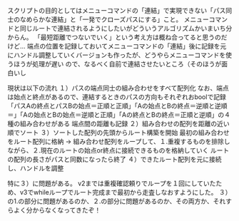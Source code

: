 スクリプトの目的としてはメニューコマンドの「連結」で実現できない「パス同士のなめらかな連結」と「一発でクローズパスにする」こと。
メニューコマンドと同じルートで連結されるようにしたいがどういうアルゴリズムかいまいち分からん。
「最短距離でつないでいく」という考え方は概ね合ってると思うのだけど…
端点の位置を記録しておいてメニューコマンドの「連結」後に記録を元にハンドル調整していくバージョンも作ったが、どうやらメニューコマンドを使うほうが処理が遅い
ので、なるべく自前で連結させたいところ（そのほうが面白いし

現状は以下の流れ
１）パスの端点同士の組み合わせをすべて配列化
  なお、端点は始点と終点があるので、連結するときのパスの方向もそれぞれおboolで記録
  「パスAの終点とパスBの始点＝正順と正順」「Aの始点とBの終点＝逆順と逆順＝」「Aの始点とBの始点＝逆順と正順」「Aの終点とBの終点＝正順と逆順」の４種の組み合わせがある
  端点間の距離も記録
２）組み合わせの配列を距離の近い順でソート
３）ソートした配列の先頭からルート構築を開始
  最初の組み合わせをルート配列に格納 → 組み合わせ配列をループして、１.重複するものを排除しながら、２.現在のルートの始点or終点に接続できるものを格納していく
  ルートの配列の長さがパスと同数になったら終了
４）できたルート配列を元に接続し、ハンドルを調整

特に３）に問題がある。
v2までは重複確認頼りでループを１回にしていたため、v3でwhileループでルート完成まで最初から走査しなおすようにした。
３）の1.の部分に問題があるのか、２.の部分に問題があるのか、その両方か、それすらよく分からなくなってきたぞ！
